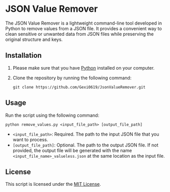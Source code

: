 # JSON Value Remover

The JSON Value Remover is a lightweight command-line tool developed in Python to remove values from a JSON file. It provides a convenient way to clean sensitive or unwanted data from JSON files while preserving the original structure and keys.

## Installation

1. Please make sure that you have [Python](https://www.python.org) installed on your computer.

2. Clone the repository by running the following command:
   ```
   git clone https://github.com/Gexi0619/JsonValueRemover.git
   ```

## Usage
Run the script using the following command:
```
python remove_values.py <input_file_path> [output_file_path]
```

- `<input_file_path>`: Required. The path to the input JSON file that you want to process.
- `[output_file_path]`: Optional. The path to the output JSON file. If not provided, the output file will be generated with the name `<input_file_name>_valueless.json` at the same location as the input file.

## License
This script is licensed under the [MIT License](https://opensource.org/licenses/MIT). 
